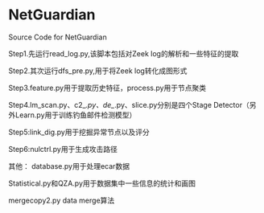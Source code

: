 # NetGuardian
Source Code for NetGuardian

Step1.先运行read_log.py,该脚本包括对Zeek log的解析和一些特征的提取

Step2.其次运行dfs_pre.py,用于将Zeek log转化成图形式

Step3.feature.py用于提取历史特征，process.py用于节点聚类

Step4.lm_scan.py、c2_*.py、de_*.py、slice.py分别是四个Stage Detector（另外Learn.py用于训练钓鱼邮件检测模型）

Step5:link_dig.py用于挖掘异常节点以及评分

Step6:nulctrl.py用于生成攻击路径


其他：
database.py用于处理ecar数据

Statistical.py和QZA.py用于数据集中一些信息的统计和画图

mergecopy2.py data merge算法
